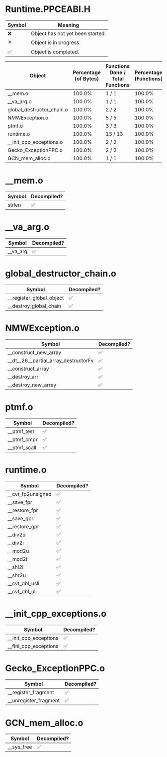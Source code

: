 # Runtime.PPCEABI.H
| Symbol | Meaning 
| ------------- | ------------- 
| :x: | Object has not yet been started. 
| :eight_pointed_black_star: | Object is in progress. 
| :white_check_mark: | Object is completed. 


| Object | Percentage (of Bytes) | Functions Done / Total Functions | Percentage (Functions) | Status 
| ------------- | ------------- | ------------- | ------------- | ------------- 
| __mem.o | 100.0% | 1 / 1 | 100.0% | :white_check_mark: 
| __va_arg.o | 100.0% | 1 / 1 | 100.0% | :white_check_mark: 
| global_destructor_chain.o | 100.0% | 2 / 2 | 100.0% | :white_check_mark: 
| NMWException.o | 100.0% | 5 / 5 | 100.0% | :white_check_mark: 
| ptmf.o | 100.0% | 3 / 3 | 100.0% | :white_check_mark: 
| runtime.o | 100.0% | 13 / 13 | 100.0% | :white_check_mark: 
| __init_cpp_exceptions.o | 100.0% | 2 / 2 | 100.0% | :white_check_mark: 
| Gecko_ExceptionPPC.o | 100.0% | 2 / 2 | 100.0% | :white_check_mark: 
| GCN_mem_alloc.o | 100.0% | 1 / 1 | 100.0% | :white_check_mark: 


# __mem.o
| Symbol | Decompiled? |
| ------------- | ------------- |
| strlen | :white_check_mark: |


# __va_arg.o
| Symbol | Decompiled? |
| ------------- | ------------- |
| __va_arg | :white_check_mark: |


# global_destructor_chain.o
| Symbol | Decompiled? |
| ------------- | ------------- |
| __register_global_object | :white_check_mark: |
| __destroy_global_chain | :white_check_mark: |


# NMWException.o
| Symbol | Decompiled? |
| ------------- | ------------- |
| __construct_new_array | :white_check_mark: |
| __dt__26__partial_array_destructorFv | :white_check_mark: |
| __construct_array | :white_check_mark: |
| __destroy_arr | :white_check_mark: |
| __destroy_new_array | :white_check_mark: |


# ptmf.o
| Symbol | Decompiled? |
| ------------- | ------------- |
| __ptmf_test | :white_check_mark: |
| __ptmf_cmpr | :white_check_mark: |
| __ptmf_scall | :white_check_mark: |


# runtime.o
| Symbol | Decompiled? |
| ------------- | ------------- |
| __cvt_fp2unsigned | :white_check_mark: |
| __save_fpr | :white_check_mark: |
| __restore_fpr | :white_check_mark: |
| __save_gpr | :white_check_mark: |
| __restore_gpr | :white_check_mark: |
| __div2u | :white_check_mark: |
| __div2i | :white_check_mark: |
| __mod2u | :white_check_mark: |
| __mod2i | :white_check_mark: |
| __shl2i | :white_check_mark: |
| __shr2u | :white_check_mark: |
| __cvt_dbl_usll | :white_check_mark: |
| __cvt_dbl_ull | :white_check_mark: |


# __init_cpp_exceptions.o
| Symbol | Decompiled? |
| ------------- | ------------- |
| __init_cpp_exceptions | :white_check_mark: |
| __fini_cpp_exceptions | :white_check_mark: |


# Gecko_ExceptionPPC.o
| Symbol | Decompiled? |
| ------------- | ------------- |
| __register_fragment | :white_check_mark: |
| __unregister_fragment | :white_check_mark: |


# GCN_mem_alloc.o
| Symbol | Decompiled? |
| ------------- | ------------- |
| __sys_free | :white_check_mark: |


